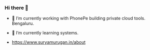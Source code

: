 ### Hi there 👋

- 🔭 I’m currently working with PhonePe building private cloud tools. Bengaluru.
- 🌱 I’m currently learning systems.


- https://www.suryamurugan.in/about

